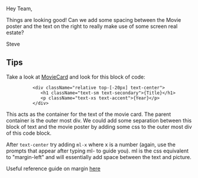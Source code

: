 Hey Team,

Things are looking good! Can we add some spacing between the Movie poster and the text on the right to really make use
of some screen real estate?

Steve

## Tips

Take a look at [MovieCard](../src/components/MovieCard.jsx) and look for this block of code:

              <div className="relative top-[-20px] text-center">
                 <h1 className="text-sm text-secondary">{Title}</h1>
                 <p className="text-xs text-accent">{Year}</p>
              </div>

This acts as the container for the text of the movie card. The parent container is the outer most div. We could add
some separation between this block of text and the movie poster by adding some css to the outer most div of this code block.

After `text-center` try adding `ml-x` where x is a number (again, use the prompts that appear after typing ml- to guide you).
ml is the css equivalent to "margin-left" and will essentially add space between the text and picture.

Useful reference guide on margin [here](https://tailwindcss.com/docs/margin)
